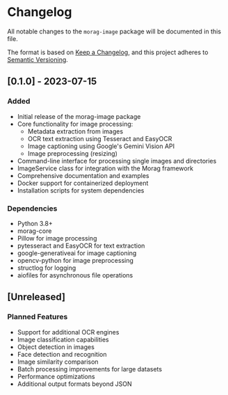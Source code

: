 # Changelog

All notable changes to the `morag-image` package will be documented in this file.

The format is based on [Keep a Changelog](https://keepachangelog.com/en/1.0.0/),
and this project adheres to [Semantic Versioning](https://semver.org/spec/v2.0.0.html).

## [0.1.0] - 2023-07-15

### Added

- Initial release of the morag-image package
- Core functionality for image processing:
  - Metadata extraction from images
  - OCR text extraction using Tesseract and EasyOCR
  - Image captioning using Google's Gemini Vision API
  - Image preprocessing (resizing)
- Command-line interface for processing single images and directories
- ImageService class for integration with the Morag framework
- Comprehensive documentation and examples
- Docker support for containerized deployment
- Installation scripts for system dependencies

### Dependencies

- Python 3.8+
- morag-core
- Pillow for image processing
- pytesseract and EasyOCR for text extraction
- google-generativeai for image captioning
- opencv-python for image preprocessing
- structlog for logging
- aiofiles for asynchronous file operations

## [Unreleased]

### Planned Features

- Support for additional OCR engines
- Image classification capabilities
- Object detection in images
- Face detection and recognition
- Image similarity comparison
- Batch processing improvements for large datasets
- Performance optimizations
- Additional output formats beyond JSON